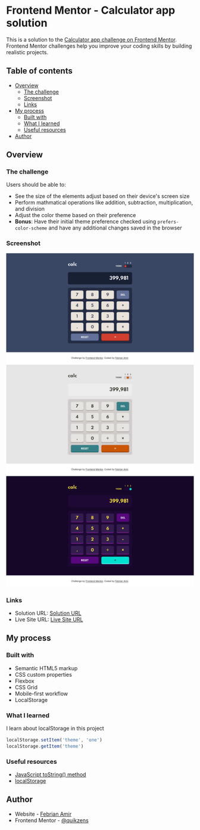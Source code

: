 # Frontend Mentor - Calculator app solution

This is a solution to the [Calculator app challenge on Frontend Mentor](https://www.frontendmentor.io/challenges/calculator-app-9lteq5N29). Frontend Mentor challenges help you improve your coding skills by building realistic projects. 

## Table of contents

- [Overview](#overview)
  - [The challenge](#the-challenge)
  - [Screenshot](#screenshot)
  - [Links](#links)
- [My process](#my-process)
  - [Built with](#built-with)
  - [What I learned](#what-i-learned)
  - [Useful resources](#useful-resources)
- [Author](#author)

## Overview

### The challenge

Users should be able to:

- See the size of the elements adjust based on their device's screen size
- Perform mathmatical operations like addition, subtraction, multiplication, and division
- Adjust the color theme based on their preference
- **Bonus**: Have their initial theme preference checked using `prefers-color-scheme` and have any additional changes saved in the browser

### Screenshot

![Screenshot 1](./src/screenshot/screenshot-1.png)
![Screenshot 2](./src/screenshot/screenshot-2.png)
![Screenshot 3](./src/screenshot/screenshot-3.png)

### Links

- Solution URL: [Solution URL](https://www.frontendmentor.io/solutions/calculator-app-with-grid-css-and-localstorage-l21K0-rvy)
- Live Site URL: [Live Site URL](https://quikzens.github.io/calculator-app)

## My process

### Built with

- Semantic HTML5 markup
- CSS custom properties
- Flexbox
- CSS Grid
- Mobile-first workflow
- LocalStorage

### What I learned

I learn about localStorage in this project

```js
localStorage.setItem('theme', 'one')
localStorage.getItem('theme')
```

### Useful resources

- [JavaScript toString() method](https://www.w3schools.com/jsref/jsref_tostring_string.asp)
- [localStorage](https://developer.mozilla.org/en-US/docs/Web/API/Window/localStorage)

## Author

- Website - [Febrian Amir](https://quikzens.netlify.app)
- Frontend Mentor - [@quikzens](https://www.frontendmentor.io/profile/daengkoding)
